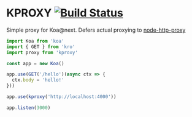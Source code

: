 # KPROXY [![Build Status](https://travis-ci.org/rrdelaney/KPROXY.svg?branch=master)](https://travis-ci.org/rrdelaney/KPROXY)

Simple proxy for Koa@next.
Defers actual proxying to [node-http-proxy](https://github.com/nodejitsu/node-http-proxy)

```js
import Koa from 'koa'
import { GET } from 'kro'
import proxy from 'kproxy'

const app = new Koa()

app.use(GET('/hello')(async ctx => {
  ctx.body = 'hello!'
}))

app.use(kproxy('http://localhost:4000'))

app.listen(3000)
```
